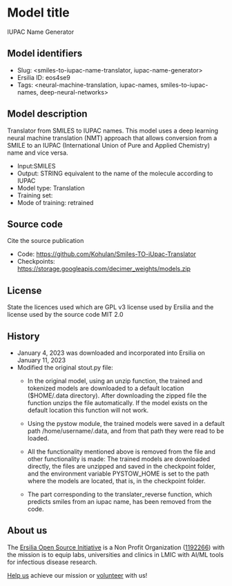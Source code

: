 # Model title
IUPAC Name Generator
## Model identifiers
- Slug: <smiles-to-iupac-name-translator, iupac-name-generator>
- Ersilia ID: eos4se9
- Tags: <neural-machine-translation, iupac-names, smiles-to-iupac-names, deep-neural-networks>

## Model description

Translator from SMILES to IUPAC names. This model uses a deep learning neural machine translation (NMT) approach that allows conversion from a SMILE to an IUPAC (International Union of Pure and Applied Chemistry) name and vice versa.

- Input:SMILES
- Output: STRING equivalent to the name of the molecule according to IUPAC
- Model type: Translation
- Training set: 
- Mode of training: retrained

## Source code

Cite the source publication

- Code: https://github.com/Kohulan/Smiles-TO-iUpac-Translator
- Checkpoints: https://storage.googleapis.com/decimer_weights/models.zip

## License

State the licences used which are GPL v3 license used by Ersilia and the license used by the source code MIT 2.0

## History

- January 4, 2023 was downloaded and incorporated into Ersilia on January 11, 2023
- Modified the original stout.py file:
    - In the original model, using an unzip function, the trained and tokenized models are downloaded to a default location ($HOME/.data directory). After downloading the zipped file the function unzips the file automatically. If the model exists on the default location this function will not work.
    - Using the pystow module, the trained models were saved in a default path /home/username/.data, and from that path they were read to be loaded.
    - All the functionality mentioned above is removed from the file and other functionality is made:
    The trained models are downloaded directly, the files are unzipped and saved in the checkpoint folder, and the environment variable PYSTOW_HOME is set to the path where the models are located, that is, in the checkpoint folder.

    - The part corresponding to the translater_reverse function, which predicts smiles from an iupac name, has been removed from the code.

## About us

The [Ersilia Open Source Initiative](https://ersilia.io) is a Non Profit Organization ([1192266](https://register-of-charities.charitycommission.gov.uk/charity-search/-/charity-details/5170657/full-print)) with the mission is to equip labs, universities and clinics in LMIC with AI/ML tools for infectious disease research.

[Help us](https://www.ersilia.io/donate) achieve our mission or [volunteer](https://www.ersilia.io/volunteer) with us!

